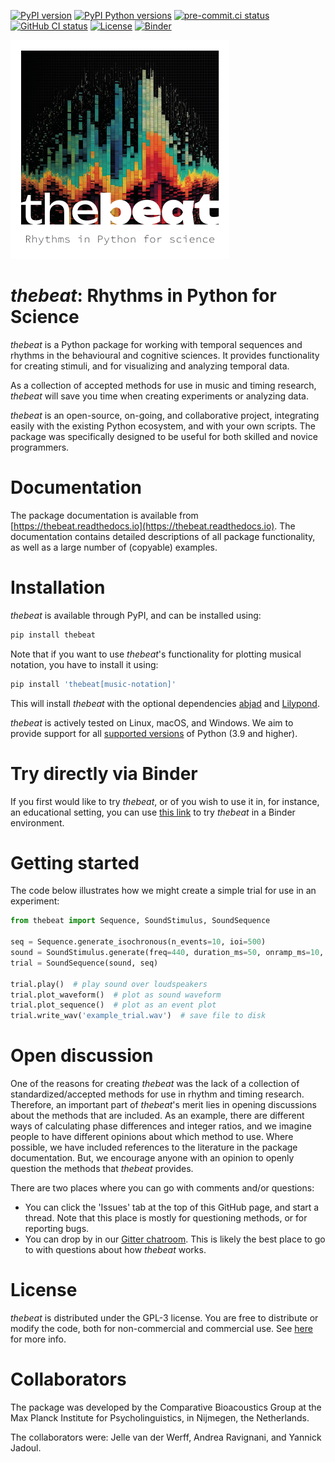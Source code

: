 [![PyPI version](https://img.shields.io/pypi/v/thebeat.svg)](https://pypi.python.org/pypi/thebeat)
[![PyPI Python versions](https://img.shields.io/pypi/pyversions/thebeat.svg)](https://pypi.python.org/pypi/thebeat)
[![pre-commit.ci status](https://results.pre-commit.ci/badge/github/Jellevanderwerff/thebeat/main.svg)](https://results.pre-commit.ci/latest/github/Jellevanderwerff/thebeat/main)
[![GitHub CI status](https://github.com/jellevanderwerff/thebeat/actions/workflows/ci.yml/badge.svg)](https://github.com/Jellevanderwerff/thebeat)
[![License](https://img.shields.io/pypi/l/praat-parselmouth.svg)](https://github.com/YannickJadoul/Parselmouth/blob/master/LICENSE)
[![Binder](https://mybinder.org/badge_logo.svg)](https://mybinder.org/v2/gh/Jellevanderwerff/thebeat/main?labpath=docs%2Fsource%2Fexamples%2FREADME.md)


<picture align='center'>
  <source media="(prefers-color-scheme: dark)" srcset="https://raw.githubusercontent.com/Jellevanderwerff/thebeat/main/docs/source/_static/thebeat_logo_dark.png">
  <source media="(prefers-color-scheme: light)" srcset="https://raw.githubusercontent.com/Jellevanderwerff/thebeat/main/docs/source/_static/thebeat_logo.png">
  <img alt="thebeat logo" src="https://raw.githubusercontent.com/Jellevanderwerff/thebeat/main/docs/source/_static/thebeat_logo.png", width=350>
</picture>


# *thebeat*: Rhythms in Python for Science

*thebeat* is a Python package for working with temporal sequences and rhythms in the behavioural and cognitive sciences. It provides functionality for creating stimuli, and for visualizing and analyzing temporal data.

As a collection of accepted methods for use in music and timing research,
*thebeat* will save you time when creating experiments or analyzing data.

*thebeat* is an open-source, on-going, and collaborative project,
integrating easily with the existing Python ecosystem, and with your own scripts.
The package was specifically designed to be useful for both skilled and novice programmers.

# Documentation
The package documentation is available from
[https://thebeat.readthedocs.io](https://thebeat.readthedocs.io). The documentation contains
detailed descriptions of all package functionality, as well as a large number of (copyable)
examples.

# Installation
*thebeat* is available through PyPI, and can be installed using:

```bash
pip install thebeat
```

Note that if you want to use *thebeat*'s functionality for plotting musical notation,
you have to install it using:

```bash
pip install 'thebeat[music-notation]'
```

This will install *thebeat* with the optional dependencies [abjad](https://abjad.github.io)
and [Lilypond](https://lilypond.org).

*thebeat* is actively tested on Linux, macOS, and Windows. We aim to provide support for all
[supported versions](https://devguide.python.org/versions/) of Python (3.9 and higher).

# Try directly via Binder
If you first would like to try *thebeat*, or of you wish to use it in, for instance, an
educational setting, you can use
[this link](https://mybinder.org/v2/gh/Jellevanderwerff/thebeat/stable?labpath=docs%2Fsource%2Fgettingstarted.ipynb)
to try *thebeat* in a Binder environment.


# Getting started
The code below illustrates how we might create a simple trial for use in an experiment:

```python
from thebeat import Sequence, SoundStimulus, SoundSequence

seq = Sequence.generate_isochronous(n_events=10, ioi=500)
sound = SoundStimulus.generate(freq=440, duration_ms=50, onramp_ms=10, offramp_ms=10)
trial = SoundSequence(sound, seq)

trial.play()  # play sound over loudspeakers
trial.plot_waveform()  # plot as sound waveform
trial.plot_sequence()  # plot as an event plot
trial.write_wav('example_trial.wav')  # save file to disk
```

# Open discussion
One of the reasons for creating *thebeat* was the lack of a collection of standardized/accepted
methods for use in rhythm and timing research. Therefore, an important part of *thebeat*'s merit
lies in opening discussions about the methods that are included. As an example, there are different
ways of calculating phase differences and integer ratios, and we imagine people to have different
opinions about which method to use. Where possible, we have included
references to the literature in the package documentation. But, we encourage anyone with an opinion
to openly question the methods that *thebeat* provides.

There are two places where you can go with comments and/or questions:

- You can click the 'Issues' tab at the top of this GitHub page, and start a thread. Note that
this place is mostly for questioning methods, or for reporting bugs.
- You can drop by in our [Gitter chatroom](https://app.gitter.im/#/room/#thebeat:gitter.im). This is likely
the best place to go to with questions about how *thebeat* works.

# License
*thebeat* is distributed under the GPL-3 license. You are free to distribute or modify the code, both for non-commercial and commercial use. See [here](https://choosealicense.com/licenses/gpl-3.0/) for more info.

# Collaborators
The package was developed by the Comparative Bioacoustics Group at the Max Planck Institute for
Psycholinguistics, in Nijmegen, the Netherlands.

The collaborators were: Jelle van der Werff, Andrea Ravignani, and Yannick Jadoul.
